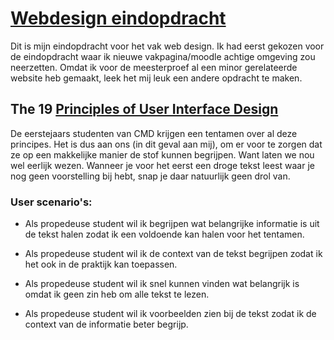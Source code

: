 # [Webdesign eindopdracht](github.com/jamalvr/web-design/week2)

Dit is mijn eindopdracht voor het vak web design. Ik had eerst gekozen voor de eindopdracht waar ik nieuwe vakpagina/moodle achtige omgeving zou neerzetten. Omdat ik voor de meesterproef al een minor gerelateerde website heb gemaakt, leek het mij leuk een andere opdracht te maken.

## The 19 [Principles of User Interface Design](http://bokardo.com/principles-of-user-interface-design/)

De eerstejaars studenten van CMD krijgen een tentamen over al deze principes. Het is dus aan ons (in dit geval aan mij), om er voor te zorgen dat ze op een makkelijke manier de stof kunnen begrijpen. Want laten we nou wel eerlijk wezen. Wanneer je voor het eerst een droge tekst leest waar je nog geen voorstelling bij hebt, snap je daar natuurlijk geen drol van.

### User scenario's:

- Als propedeuse student wil ik begrijpen wat belangrijke informatie is uit de tekst halen zodat ik een voldoende kan halen voor het tentamen.

- Als propedeuse student wil ik de context van de tekst begrijpen zodat ik het ook in de praktijk kan toepassen.

- Als propedeuse student wil ik snel kunnen vinden wat belangrijk is omdat ik geen zin heb om alle tekst te lezen.

- Als propedeuse student wil ik voorbeelden zien bij de tekst zodat ik de context van de informatie beter begrijp.
